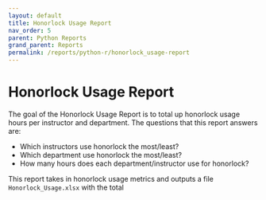```yaml
---
layout: default
title: Honorlock Usage Report
nav_order: 5
parent: Python Reports
grand_parent: Reports
permalink: /reports/python-r/honorlock_usage-report
---
```


# Honorlock Usage Report
The goal of the Honorlock Usage Report is to total up honorlock usage hours per instructor and department. The questions that this report answers are:

* Which instructors use honorlock the most/least?
* Which department use honorlock the most/least?
* How many hours does each department/instructor use for honorlock?

This report takes in honorlock usage metrics and outputs a file `Honorlock_Usage.xlsx` with the total